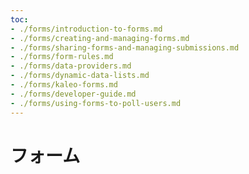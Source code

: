 ```yaml
---
toc:
- ./forms/introduction-to-forms.md
- ./forms/creating-and-managing-forms.md
- ./forms/sharing-forms-and-managing-submissions.md
- ./forms/form-rules.md
- ./forms/data-providers.md
- ./forms/dynamic-data-lists.md
- ./forms/kaleo-forms.md
- ./forms/developer-guide.md
- ./forms/using-forms-to-poll-users.md
---
```

# フォーム
